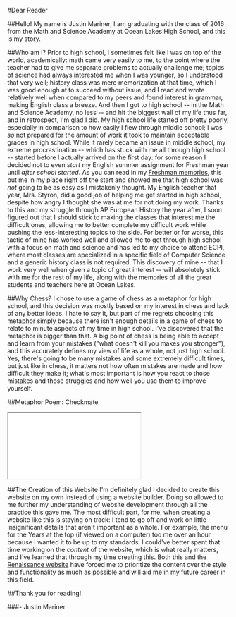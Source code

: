 #Dear Reader

##Hello!
My name is Justin Mariner, I am graduating with the class of 2016 from the Math and Science Academy at Ocean Lakes High School, and this is my story.

##Who am I?
Prior to high school, I sometimes felt like I was on top of the world, academically: math came very easily to me, to the point where the teacher had to give me separate problems to actually challenge me; topics of science had always interested me when I was younger, so I understood that very well; history class was mere memorization at that time, which I was good enough at to succeed without issue; and I read and wrote relatively well when compared to my peers and found interest in grammar, making English class a breeze. And then I got to high school -- in the Math and Science Academy, no less -- and hit the biggest wall of my life thus far, and in retrospect, I'm glad I did. My high school life started off pretty poorly, especially in comparison to how easily I flew through middle school; I was *so* not prepared for the amount of work it took to maintain acceptable grades in high school. While it rarely became an issue in middle school, my extreme procrastination -- which has stuck with me all through high school -- started before I actually arrived on the first day: for some reason I decided not to even *start* my English summer assignment for Freshman year until *after school started*. As you can read in my [Freshman memories](/portfolio/9th_grade/), this put me in my place right off the start and showed me that high school was *not* going to be as easy as I mistakenly thought. My English teacher that year, Mrs. Styron, did a good job of helping me get started in high school, despite how angry I thought she was at me for not doing my work. Thanks to this and my struggle through AP European History the year after, I soon figured out that I should stick to making the classes that interest me the difficult ones, allowing me to better complete my difficult work while pushing the less-interesting topics to the side. For better or for worse, this tactic of mine has worked well and allowed me to get through high school with a focus on math and science and has led to my choice to attend ECPI, where most classes are specialized in a specific field of Computer Science and a generic history class is not required. This discovery of mine -- that I work very well when given a topic of great interest -- will absolutely stick with me for the rest of my life, along with the memories of all the great students and teachers here at Ocean Lakes.

##Why Chess?
I chose to use a game of chess as a metaphor for high school, and this decision was mostly based on my interest in chess and lack of any better ideas. I hate to say it, but part of me regrets choosing this metaphor simply because there isn't enough details in a game of chess to relate to minute aspects of my time in high school. I've discovered that the metaphor is bigger than that. A big point of chess is being able to accept and learn from your mistakes ("what doesn't kill you makes you stronger"), and this accurately defines my view of life as a whole, not just high school. Yes, there's going to be many mistakes and some extremely difficult times, but just like in chess, it matters not how often mistakes are made and how difficult they make it; what's most important is how you react to those mistakes and those struggles and how well you use them to improve yourself.

##Metaphor Poem: Checkmate

<iframe class="document autofit" src="./nomemories/doc.html" scrolling="no"></iframe>

##The Creation of this Website
I'm definitely glad I decided to create this website on my own instead of using a website builder. Doing so allowed to me further my understanding of website development through all the practice this gave me. The most difficult part, for me, when creating a website like this is staying on track: I tend to go off and work on little insignificant details that aren't important as a whole. For example, the menu for the Years at the top (if viewed on a computer) too me over an hour because I wanted it to be up to my standards. I could've better spent that time working on the *content* of the website, which is what really matters, and I've learned that through my time creating this. Both this and the [Renaissance website](/renaissance/) have forced me to prioritize the content over the style and functionality as much as possible and will aid me in my future career in this field.

##Thank you for reading!

###- Justin Mariner